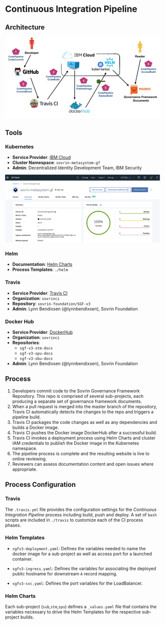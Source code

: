 # Continuous Integration Pipeline

## Architecture

![ci-pipeline-flow](../_images/ci-pipeline-flow.png)

## Tools

### Kubernetes

* **Service Provider**: [IBM Cloud](https://https://cloud.ibm.com/)
* **Cluster Namespace**: ```sovrin-metasystem-gf```
* **Admin**: Decentralized Identity Development Team, IBM Security

![cluster-dashboard-snapshot](../_images/ibmcloudk8-snapshot.png)

### Helm

* **Documentation**: [Helm Charts](https://helm.sh/)
* **Process Templates**: ```./helm```

### Travis

* **Service Provider**: [Travis CI](https://travis-ci.org/)
* **Organization**: ```sovrinci```
* **Repository**: ```sovrin-foundation/SGF-v3```
* **Admin**: Lynn Bendixsen (@lynnbendixsen), Sovrin Foundation

### Docker Hub

* **Service Provider**: [DockerHub](https://hub.docker.com/)
* **Organization**: ```sovrinci```
* **Repositories**:   
    * ```sgf-v3-stm-docs```
    * ```sgf-v3-spu-docs```
    * ```sgf-v3-sbu-docs```
* **Admin**: Lynn Bendixsen (@lynnbendixsen), Sovrin Foundation

## Process

1. Developers commit code to the Sovrin Governance Framework Repository. This repo is comprised of several sub-projects, each producing a separate set of governance framework documents.
2. When a pull request is merged into the master branch of the repository, Travis CI automatically detects the changes to the repo and triggers a pipeline build.
3. Travis CI packages the code changes as well as any dependencies and builds a Docker image.
4. Travis CI pushes the Docker image DockerHub after a successful build.
5. Travis CI invokes a deployment process using Helm Charts and cluster IAM credentials to publish the Docker image in the Kubernetes namespace.
6. The pipeline process is complete and the resulting website is live to online reviewing.
7. Reviewers can assess documentation content and open issues where appropriate.

## Process Configuration

### Travis

The ```.travis.yml``` file provides the configuration settings for the *Continuous Integration Pipeline* process including build, push and deploy. A set of ```bash``` scripts are included in ```./travis``` to customize each of the CI process phases.

### Helm Templates

* ```sgfv3-deployment.yaml```: Defines the variables needed to name the docker image for a sub-project as well as access port for a launched container.

* ```sgfv3-ingress.yaml```: Defines the variables for associating the deployed public hostname for downstream ```A``` record mapping.

* ```sgfv3-svc.yaml```: Defines the port variables for the LoadBalancer.

### Helm Charts
Each sub-project (```sub```,```stm```,```spu```) defines a ```_values.yaml``` file that contains the variables necessary to drive the Helm Templates for the respective sub-project builds.
